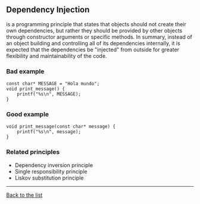 ## Dependency Injection

is a programming principle that states that objects should not create their own dependencies, but rather they should be provided by other objects through constructor arguments or specific methods. In summary, instead of an object building and controlling all of its dependencies internally, it is expected that the dependencies be "injected" from outside for greater flexibility and maintainability of the code.

### Bad example

    const char* MESSAGE = "Hola mundo";
    void print_message() {
        printf("%s\n", MESSAGE);
    }

### Good example

    void print_message(const char* message) {
        printf("%s\n", message);
    }   

### Related principles

- Dependency inversion principle
- Single responsibility principle
- Liskov substitution principle



---
[Back to the list](./README.md)